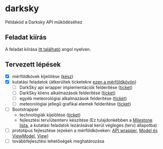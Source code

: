 # darksky
Példakód a Darksky API működéséhez

## Feladat kiírás
A feladat kiírása [itt található](/todo.md) angol nyelven.

## Tervezett lépések
- [X] mérföldkövek kijelölése ([kész](https://github.com/gplesz/darksky/milestones))
- [X] kutatási feladatok (átkerültek ticketekre [ezen a mérföldkövön](https://github.com/gplesz/darksky/milestone/1))
  - [ ] DarkSky api wrapper implementációk felderítése ([ticket](https://github.com/gplesz/darksky/issues/1))
  - [ ] DarkSky kliens alkalmazások felderítése ([ticket](https://github.com/gplesz/darksky/issues/4))
  - [ ] egyéb meteorológiai alkalmazások felderítése ([ticket](https://github.com/gplesz/darksky/issues/5))
  - [ ] meteorológiai jellegű grafikai elemek felderítése ([ticket](https://github.com/gplesz/darksky/issues/6))
- [ ] Bootstrapper 
  - technológiák kijelölése ([ticket](https://github.com/gplesz/darksky/issues/7))
  - fejlesztési terv/ütemterv készítése (Ez tulajdonkébben a [Milestone lista](https://github.com/gplesz/darksky/milestones), a kutatási feladatok lezárásával kerül végleges (terv) állapotba)
- [ ] prototípus fejlesztése (ezeken a mérföldköveken: [API wrapper](https://github.com/gplesz/darksky/milestone/2), [Model és ViewModel](https://github.com/gplesz/darksky/milestone/2), [View](https://github.com/gplesz/darksky/milestone/4))
- [ ] továbbfejlesztési lehetőségek meghatározása
